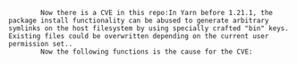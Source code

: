 
            Now there is a CVE in this repo:In Yarn before 1.21.1, the package install functionality can be abused to generate arbitrary symlinks on the host filesystem by using specially crafted "bin" keys. Existing files could be overwritten depending on the current user permission set..
            Now the following functions is the cause for the CVE:
            
